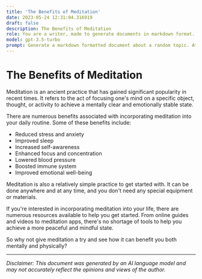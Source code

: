 ```yaml
---
title: 'The Benefits of Meditation'
date: 2023-05-24 12:31:04.316919
draft: false
description: The Benefits of Meditation
role: You are a writer, made to generate documents in markdown format. It is very important that all of the documents you generate are in valid markdown format.
model: gpt-3.5-turbo
prompt: Generate a markdown formatted document about a random topic. At the bottom, include a disclaimer explaining that the document was generated by you. The first line of the document should be the title. Make sure that the entire document is in proper markdown format, using a mix of various tags to make the document visually appealing.
---
```


# The Benefits of Meditation 

Meditation is an ancient practice that has gained significant popularity in recent times. It refers to the act of focusing one's mind on a specific object, thought, or activity to achieve a mentally clear and emotionally stable state. 

There are numerous benefits associated with incorporating meditation into your daily routine. Some of these benefits include: 

- Reduced stress and anxiety 
- Improved sleep 
- Increased self-awareness 
- Enhanced focus and concentration 
- Lowered blood pressure 
- Boosted immune system 
- Improved emotional well-being 

Meditation is also a relatively simple practice to get started with. It can be done anywhere and at any time, and you don't need any special equipment or materials. 

If you're interested in incorporating meditation into your life, there are numerous resources available to help you get started. From online guides and videos to meditation apps, there's no shortage of tools to help you achieve a more peaceful and mindful state. 

So why not give meditation a try and see how it can benefit you both mentally and physically? 

---

*Disclaimer: This document was generated by an AI language model and may not accurately reflect the opinions and views of the author.*